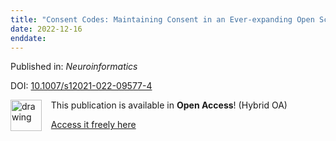 ```yaml
---
title: "Consent Codes: Maintaining Consent in an Ever-expanding Open Science Ecosystem."
date: 2022-12-16
enddate:
---
```


Published in: *Neuroinformatics*

DOI: [10.1007/s12021-022-09577-4](https://doi.org/10.1007/s12021-022-09577-4)

<img src="https://upload.wikimedia.org/wikipedia/commons/thumb/7/77/Open_Access_logo_PLoS_transparent.svg/800px-Open_Access_logo_PLoS_transparent.svg.png" alt="drawing" width="50" align="left"/> &nbsp;&nbsp;&nbsp;This publication is available in **Open Access**! (Hybrid OA)

&nbsp;&nbsp;&nbsp;<a href="https://link.springer.com/content/pdf/10.1007/s12021-022-09577-4.pdf">Access it freely here</a>

